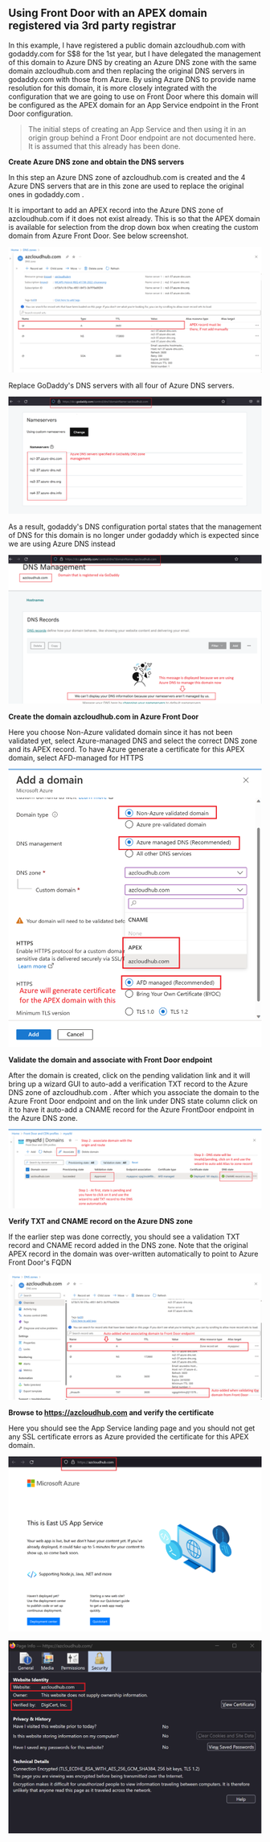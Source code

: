 ## Using Front Door with an APEX domain registered via 3rd party registrar

In this example, I have registered a public domain azcloudhub.com with godaddy.com for S$8 for the 1st year, but I have delegated the management of this domain to Azure DNS by creating an Azure DNS zone with the same domain azcloudhub.com and then replacing the original DNS servers in godaddy.com with those from Azure. By using Azure DNS to provide name resolution for this domain, it is more closely integrated with the configuration that we are going to use on Front Door where this domain will be configured as the APEX domain for an App Service endpoint in the Front Door configuration.

> The initial steps of creating an App Service and then using it in an origin group behind a Front Door endpoint are not documented here. It is assumed that this already has been done.

**Create Azure DNS zone and obtain the DNS servers**

In this step an Azure DNS zone of azcloudhub.com is created and the 4 Azure DNS servers that are in this zone are used to replace the original ones in godaddy.com . 

It is important to add an APEX record into the Azure DNS zone of azcloudhub.com if it does not exist already. This is so that the APEX domain is available for selection from the drop down box when creating the custom domain from Azure Front Door. See below screenshot.

![APEXrecord.png](https://github.com/chianw/chianw/blob/main/APEXrecord.png)

Replace GoDaddy's DNS servers with all four of Azure DNS servers.

![afdapexdomain2.png](https://github.com/chianw/chianw/blob/main/afdapexdomain2.png)

As a result, godaddy's DNS configuration portal states that the management of DNS for this domain is no longer under godaddy which is expected since we are using Azure DNS instead

![afdapexdomain3.png](https://github.com/chianw/chianw/blob/main/afdapexdomain3.png)

**Create the domain azcloudhub.com in Azure Front Door**

Here you choose Non-Azure validated domain since it has not been validated yet, select Azure-managed DNS and select the correct DNS zone and its APEX record. To have Azure generate a certificate for this APEX domain, select AFD-managed for HTTPS

![afdapexdomain4.png](https://github.com/chianw/chianw/blob/main/afdapexdomain4.png)

**Validate the domain and associate with Front Door endpoint**

After the domain is created, click on the pending validation link and it will bring up a wizard GUI to auto-add a verification TXT record to the Azure DNS zone of azcloudhub.com . After which you associate the domain to the Azure Front Door endpoint and on the link under DNS state column click on it to have it auto-add a CNAME record for the Azure FrontDoor endpoint in the Azure DNS zone.

![afdapexdomain5.png](https://github.com/chianw/chianw/blob/main/afdapexdomain5.png)



**Verify TXT and CNAME record on the Azure DNS zone**

If the earlier step was done correctly, you should see a validation TXT record and CNAME record added in the DNS zone. Note that the original APEX record in the domain was over-written automatically to point to Azure Front Door's FQDN

![afdapexdomain1.png](https://github.com/chianw/chianw/blob/main/afdapexdomain1.png)



**Browse to https://azcloudhub.com and verify the certificate**

Here you should see the App Service landing page and you should not get any SSL certificate errors as Azure provided the certificate for this APEX domain.

![afdapexdomain6.png](https://github.com/chianw/chianw/blob/main/afdapexdomain6.png)

![afdapexdomain7.png](https://github.com/chianw/chianw/blob/main/afdapexdomain7.png)
